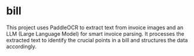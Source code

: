 # bill
This project uses PaddleOCR to extract text from invoice images and an LLM (Large Language Model) for smart invoice parsing. It processes the extracted text to identify the crucial points in a bill and structures the data accordingly.
